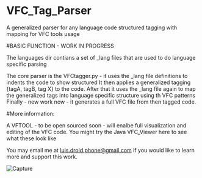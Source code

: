 # VFC_Tag_Parser
A generalized parser for any language code structured tagging with mapping for VFC tools usage 


#BASIC FUNCTION - WORK IN PROGRESS

The languages dir contians a set of _lang files that are used to do language specific parsing

The core parser is the VFCtagger.py - it uses the _lang file definitions to indents the code to show structured
It then applies a generalized tagging {tagA, tagB, tag X} to the code.
After that it uses the _lang file again to map the generalized tags into language specific structure using th VFC patterns
Finally - new work now - it generates a full VFC file from then tagged code.

#More information:

A VFTOOL -  to be open sourced soon - will enalbe full visualization and editing of the VFC code.
You might try the Java VFC_Viewer here to see what these look like

You may email me at luis.droid.phone@gmail.com if you would like to learn more and support this work.

 
![Capture](https://github.com/user-attachments/assets/9f792def-3eea-401d-89c2-43e5286cd649)
